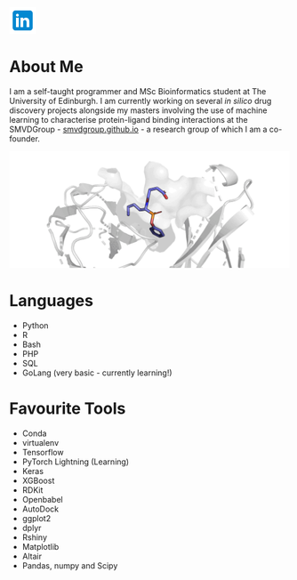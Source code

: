 
[![](https://raw.githubusercontent.com/miles-mcgibbon/miles-mcgibbon/main/.github/images/linkedin.png)](https://www.linkedin.com/in/miles-mcgibbon/)

# About Me

I am a self-taught programmer and MSc Bioinformatics student at The University of Edinburgh. I am currently working on several *in silico* drug discovery projects alongside my masters involving the use of machine learning to characterise protein-ligand binding interactions at the SMVDGroup - [smvdgroup.github.io](https://smvdgroup.github.io) - a research group of which I am a co-founder.

![](https://raw.githubusercontent.com/miles-mcgibbon/miles-mcgibbon/main/.github/images/pose_labels.gif)

# Languages

- Python
- R
- Bash
- PHP
- SQL
- GoLang (very basic - currently learning!)

# Favourite Tools

- Conda
- virtualenv
- Tensorflow
- PyTorch Lightning (Learning)
- Keras
- XGBoost
- RDKit
- Openbabel
- AutoDock
- ggplot2
- dplyr
- Rshiny
- Matplotlib
- Altair
- Pandas, numpy and Scipy

